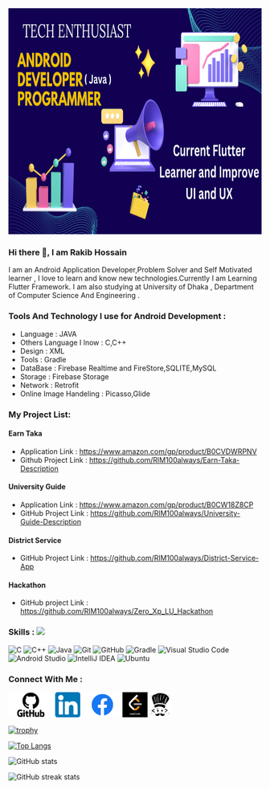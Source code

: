 
<img src='https://github.com/RlM100always/RlM100always/blob/main/Picture/github.png' weight="2000" height="450"  />

### Hi there 👋, I am Rakib Hossain

I am an Android Application Developer,Problem Solver and Self Motivated learner , I love to learn and know new technologies.Currently I am Learning Flutter Framework. I am also studying at University of Dhaka , Department of Computer Science And Engineering . 

### Tools And Technology I use for Android Development : 
 * Language : JAVA
 * Others Language I lnow : C,C++
 * Design : XML
 * Tools : Gradle
 * DataBase : Firebase Realtime and FireStore,SQLITE,MySQL
 * Storage : Firebase Storage
 * Network : Retrofit
 * Online Image Handeling : Picasso,Glide
   

### My Project List: 
 #### Earn Taka
* Application Link : https://www.amazon.com/gp/product/B0CVDWRPNV
* Github Project Link : https://github.com/RlM100always/Earn-Taka-Description
 #### University Guide  
 * Application Link : https://www.amazon.com/gp/product/B0CW18Z8CP
 * GitHub Project Link : https://github.com/RlM100always/University-Guide-Description
#### District Service 
* GitHub Project Link : https://github.com/RlM100always/District-Service-App

#### Hackathon 
* GitHub project Link : https://github.com/RlM100always/Zero_Xp_LU_Hackathon



### Skills :   <img src="https://media.giphy.com/media/WUlplcMpOCEmTGBtBW/giphy.gif" width="40">

![C](https://img.shields.io/badge/c-%2300599C.svg?style=for-the-badge&logo=c&logoColor=white)
![C++](https://img.shields.io/badge/c++-%2300599C.svg?style=for-the-badge&logo=c%2B%2B&logoColor=white)
![Java](https://img.shields.io/badge/java-%23ED8B00.svg?style=for-the-badge&logo=java&logoColor=white)
![Git](https://img.shields.io/badge/git-%23F05033.svg?style=for-the-badge&logo=git&logoColor=white)
![GitHub](https://img.shields.io/badge/github-%23121011.svg?style=for-the-badge&logo=github&logoColor=white)
![Gradle](https://img.shields.io/badge/Gradle-02303A.svg?style=for-the-badge&logo=Gradle&logoColor=white)
![Visual Studio Code](https://img.shields.io/badge/Visual%20Studio%20Code-0078d7.svg?style=for-the-badge&logo=visual-studio-code&logoColor=white)
![Android Studio](https://img.shields.io/badge/Android%20Studio-3DDC84.svg?style=for-the-badge&logo=android-studio&logoColor=white)
![IntelliJ IDEA](https://img.shields.io/badge/IntelliJIDEA-000000.svg?style=for-the-badge&logo=intellij-idea&logoColor=white)
![Ubuntu](https://img.shields.io/badge/Ubuntu-E95420?style=for-the-badge&logo=ubuntu&logoColor=white)

### Connect With Me :

 [<img src='https://github.com/RlM100always/RlM100always/blob/main/logo/GitHub-logo.png' weight="50" height='50'>](https://github.com/RlM100always)  [<img  src='https://github.com/RlM100always/RlM100always/blob/main/logo/linkedin-logo.png' weight="45" height='50'>](https://www.linkedin.com/in/RlM100always) [<img  src='https://github.com/RlM100always/RlM100always/blob/main/logo/Facebook-logo.png' weight="50"  height='50'>](https://www.facebook.com/RlM100always)<a  href="https://leetcode.com/RlM100always/"  ><img    src="https://github.com/RlM100always/RlM100always/blob/main/logo/leetcode.png"   weight="40" height="50"  /></a><a   href="https://www.codechef.com/users/rlm100always"  ><img src="https://github.com/RlM100always/RlM100always/blob/main/Picture/codechef%20(1).png"  weight="45" height="50"  /></a>


[![trophy](https://github-profile-trophy.vercel.app/?username=RlM100always)](https://github.com/ryo-ma/github-profile-trophy)

[![Top Langs](https://github-readme-stats.vercel.app/api/top-langs/?username=RlM100always)](https://github.com/anuraghazra/github-readme-stats)

![GitHub stats](https://github-readme-stats.vercel.app/api?username=RlM100always&show_icons=true)  
  

![GitHub streak stats](https://streak-stats.demolab.com/?user=RlM100always)  


